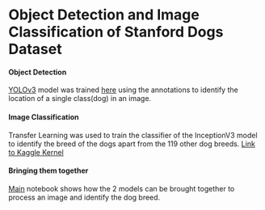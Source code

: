 # Object Detection and Image Classification of Stanford Dogs Dataset # 

#### Object Detection ####
[YOLOv3](https://github.com/ultralytics/yolov3) model was trained [here](https://github.com/gabrielloye/yolov3-stanford-dogs/blob/master/train.ipynb) using the annotations to identify the location of a single class(dog) in an image.

#### Image Classification ####
Transfer Learning was used to train the classifier of the InceptionV3 model to identify the breed of the dogs apart from the 119 other dog breeds.
[Link to Kaggle Kernel](https://www.kaggle.com/gabrielloye/dogs-inception-pytorch-implementation)

#### Bringing them together ####
[Main](https://github.com/gabrielloye/yolov3-stanford-dogs/blob/master/main.ipynb) notebook shows how the 2 models can be brought together to process an image and identify the dog breed.

